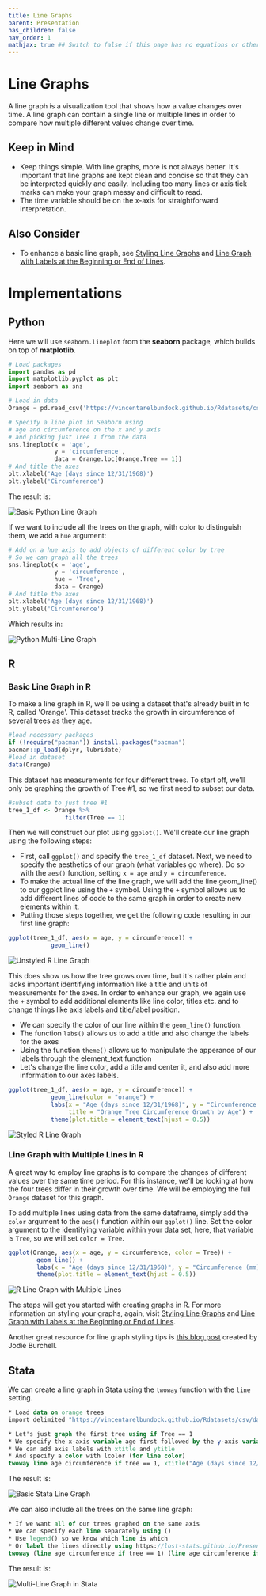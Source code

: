 ```yaml
---
title: Line Graphs
parent: Presentation
has_children: false
nav_order: 1
mathjax: true ## Switch to false if this page has no equations or other math rendering.
---
```


# Line Graphs

A line graph is a visualization tool that shows how a value changes over time. A line graph can contain a single line or multiple lines in order to compare how multiple different values change over time.

## Keep in Mind

- Keep things simple. With line graphs, more is not always better. It's important that line graphs are kept clean and concise so that they can be interpreted quickly and easily. Including too many lines or axis tick marks can make your graph messy and difficult to read. 
- The time variable should be on the x-axis for straightforward interpretation.

## Also Consider

- To enhance a basic line graph, see [Styling Line Graphs](https://lost-stats.github.io/Presentation/styling_line_graphs.html) and [Line Graph with Labels at the Beginning or End of Lines](https://lost-stats.github.io/Presentation/line_graph_with_labels_at_the_beginning_or_end.html).


# Implementations


## Python

Here we will use `seaborn.lineplot` from the **seaborn** package, which builds on top of **matplotlib**.

```python
# Load packages
import pandas as pd
import matplotlib.pyplot as plt
import seaborn as sns

# Load in data
Orange = pd.read_csv('https://vincentarelbundock.github.io/Rdatasets/csv/datasets/Orange.csv')

# Specify a line plot in Seaborn using
# age and circumference on the x and y axis
# and picking just Tree 1 from the data
sns.lineplot(x = 'age',
             y = 'circumference',
             data = Orange.loc[Orange.Tree == 1])
# And title the axes
plt.xlabel('Age (days since 12/31/1968)')
plt.ylabel('Circumference')
```

The result is:

![Basic Python Line Graph](Images/Line_Graphs/line_graph_basic_python.png)

If we want to include all the trees on the graph, with color to distinguish them, we add a `hue` argument:

```python
# Add on a hue axis to add objects of different color by tree
# So we can graph all the trees
sns.lineplot(x = 'age',
             y = 'circumference',
             hue = 'Tree',
             data = Orange)
# And title the axes
plt.xlabel('Age (days since 12/31/1968)')
plt.ylabel('Circumference')
```

Which results in:

![Python Multi-Line Graph](Images/Line_Graphs/line_graph_multi_python.png)

## R

### Basic Line Graph in R

To make a line graph in R, we'll be using a dataset that's already built in to R, called 'Orange'. This dataset tracks the growth in circumference of several trees as they age.

```R
#load necessary packages
if (!require("pacman")) install.packages("pacman")
pacman::p_load(dplyr, lubridate)
#load in dataset
data(Orange)
```

This dataset has measurements for four different trees. To start off, we'll only be graphing the growth of Tree #1, so we first need to subset our data. 

```R
#subset data to just tree #1
tree_1_df <- Orange %>%
                filter(Tree == 1)
```

Then we will construct our plot using `ggplot()`. We'll create our line graph using the following steps:

 - First, call `ggplot()` and specify the `tree_1_df` dataset. Next, we need to specify the aesthetics of our graph (what variables go where). Do so with the `aes()` function, setting `x = age` and `y = circumference`.
 - To make the actual line of the line graph, we will add the line geom_line() to our ggplot line using the `+` symbol. Using the `+` symbol allows us to add different lines of code to the same graph in order to create new elements within it.
 - Putting those steps together, we get the following code resulting in our first line graph:

```R
ggplot(tree_1_df, aes(x = age, y = circumference)) +
            geom_line()
```

![Unstyled R Line Graph](Images/Line_Graphs/line_graph_basic_R.png)

This does show us how the tree grows over time, but it's rather plain and lacks important identifying information like a title and units of measurements for the axes. In order to enhance our graph, we again use the `+` symbol to add additional elements like line color, titles etc. and to change things like axis labels and title/label position. 

- We can specify the color of our line within the `geom_line()` function.
- The function `labs()` allows us to add a title and also change the labels for the axes
- Using the function `theme()` allows us to manipulate the apperance of our labels through the element_text function
- Let's change the line color, add a title and center it, and also add more information to our axes labels.

```R
ggplot(tree_1_df, aes(x = age, y = circumference)) +
            geom_line(color = "orange") +
            labs(x = "Age (days since 12/31/1968)", y = "Circumference (mm)", 
                 title = "Orange Tree Circumference Growth by Age") +
            theme(plot.title = element_text(hjust = 0.5))
```
![Styled R Line Graph](Images/Line_Graphs/line_graph_styled_R.png)


### Line Graph with Multiple Lines in R

A great way to employ line graphs is to compare the changes of different values over the same time period. For this instance, we'll be looking at how the four trees differ in their growth over time. We will be employing the full `Orange` dataset for this graph.

To add multiple lines using data from the same dataframe, simply add the `color` argument to the `aes()` function within our `ggplot()` line. Set the color argument to the identifying variable within your data set, here, that variable is `Tree`, so we will set `color = Tree`.

```R
ggplot(Orange, aes(x = age, y = circumference, color = Tree)) +
        geom_line() + 
        labs(x = "Age (days since 12/31/1968)", y = "Circumference (mm)", title = "Orange Tree Circumference Growth by Age") +
        theme(plot.title = element_text(hjust = 0.5))
```
![R Line Graph with Multiple Lines](Images/Line_Graphs/line_graph_multi_R.png)

The steps will get you started with creating graphs in R. For more information on styling your graphs, again, visit [Styling Line Graphs](https://lost-stats.github.io/Presentation/styling_line_graphs.html) and [Line Graph with Labels at the Beginning or End of Lines](https://lost-stats.github.io/Presentation/line_graph_with_labels_at_the_beginning_or_end.html).

Another great resource for line graph styling tips is [this blog post](http://t-redactyl.io/blog/2015/12/creating-plots-in-r-using-ggplot2-part-1-line-plots.html) created by Jodie Burchell. 

## Stata

We can create a line graph in Stata using the `twoway` function with the `line` setting.

```stata
* Load data on orange trees
import delimited "https://vincentarelbundock.github.io/Rdatasets/csv/datasets/Orange.csv", clear

* Let's just graph the first tree using if Tree == 1
* We specify the x-axis variable age first followed by the y-axis variable circumference
* We can add axis labels with xtitle and ytitle
* And specify a color with lcolor (for line color)
twoway line age circumference if tree == 1, xtitle("Age (days since 12/31/1968)") ytitle("Circumference") lcolor(red)
```

The result is:

![Basic Stata Line Graph](Images/Line_Graphs/line_graph_basic_stata.png)

We can also include all the trees on the same line graph:

```stata
* If we want all of our trees graphed on the same axis
* We can specify each line separately using ()
* Use legend() so we know which line is which
* Or label the lines directly using https://lost-stats.github.io/Presentation/line_graph_with_labels_at_the_beginning_or_end.html
twoway (line age circumference if tree == 1) (line age circumference if tree == 2) (line age circumference if tree == 3) (line age circumference if tree == 4) (line age circumference if tree == 5), xtitle("Age (days since 12/31/1968)") ytitle("Circumference") legend(lab(1 "Tree 1") lab(2 "Tree 2") lab(3 "Tree 3") lab(4 "Tree 4") lab(5 "Tree 5"))
```

The result is:

![Multi-Line Graph in Stata](Images/Line_Graphs/line_graph_multi_stata.png)


